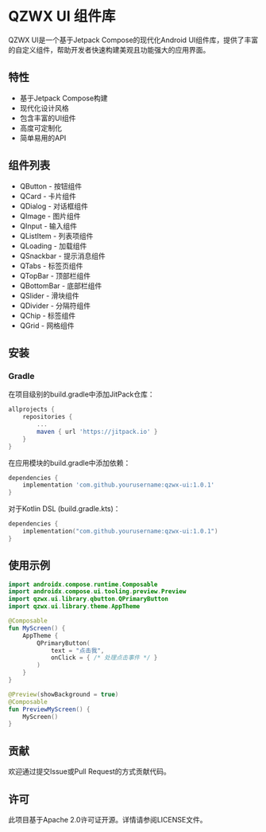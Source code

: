 # QZWX UI 组件库

QZWX UI是一个基于Jetpack Compose的现代化Android UI组件库，提供了丰富的自定义组件，帮助开发者快速构建美观且功能强大的应用界面。

## 特性

- 基于Jetpack Compose构建
- 现代化设计风格
- 包含丰富的UI组件
- 高度可定制化
- 简单易用的API

## 组件列表

- QButton - 按钮组件
- QCard - 卡片组件
- QDialog - 对话框组件
- QImage - 图片组件
- QInput - 输入组件
- QListItem - 列表项组件
- QLoading - 加载组件
- QSnackbar - 提示消息组件
- QTabs - 标签页组件
- QTopBar - 顶部栏组件
- QBottomBar - 底部栏组件
- QSlider - 滑块组件
- QDivider - 分隔符组件
- QChip - 标签组件
- QGrid - 网格组件

## 安装

### Gradle

在项目级别的build.gradle中添加JitPack仓库：

```groovy
allprojects {
    repositories {
        ...
        maven { url 'https://jitpack.io' }
    }
}
```

在应用模块的build.gradle中添加依赖：

```groovy
dependencies {
    implementation 'com.github.yourusername:qzwx-ui:1.0.1'
}
```

对于Kotlin DSL (build.gradle.kts)：

```kotlin
dependencies {
    implementation("com.github.yourusername:qzwx-ui:1.0.1")
}
```

## 使用示例

```kotlin
import androidx.compose.runtime.Composable
import androidx.compose.ui.tooling.preview.Preview
import qzwx.ui.library.qbutton.QPrimaryButton
import qzwx.ui.library.theme.AppTheme

@Composable
fun MyScreen() {
    AppTheme {
        QPrimaryButton(
            text = "点击我",
            onClick = { /* 处理点击事件 */ }
        )
    }
}

@Preview(showBackground = true)
@Composable
fun PreviewMyScreen() {
    MyScreen()
}
```

## 贡献

欢迎通过提交Issue或Pull Request的方式贡献代码。

## 许可

此项目基于Apache 2.0许可证开源。详情请参阅LICENSE文件。 